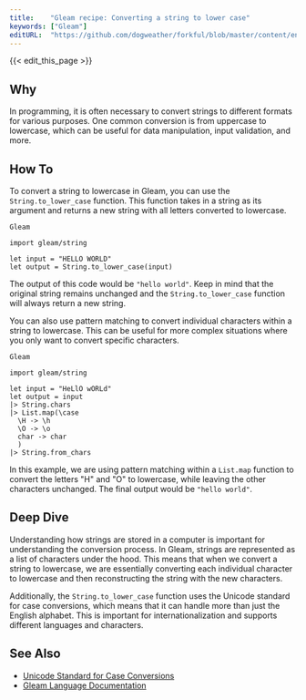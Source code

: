 ```yaml
---
title:    "Gleam recipe: Converting a string to lower case"
keywords: ["Gleam"]
editURL:  "https://github.com/dogweather/forkful/blob/master/content/en/gleam/converting-a-string-to-lower-case.md"
---
```


{{< edit_this_page >}}

## Why

In programming, it is often necessary to convert strings to different formats for various purposes. One common conversion is from uppercase to lowercase, which can be useful for data manipulation, input validation, and more.

## How To

To convert a string to lowercase in Gleam, you can use the `String.to_lower_case` function. This function takes in a string as its argument and returns a new string with all letters converted to lowercase.

```
Gleam

import gleam/string

let input = "HELLO WORLD"
let output = String.to_lower_case(input)

```

The output of this code would be `"hello world"`. Keep in mind that the original string remains unchanged and the `String.to_lower_case` function will always return a new string.

You can also use pattern matching to convert individual characters within a string to lowercase. This can be useful for more complex situations where you only want to convert specific characters.

```
Gleam

import gleam/string

let input = "HeLlO wORLd"
let output = input
|> String.chars
|> List.map(\case
  \H -> \h
  \O -> \o
  char -> char
  )
|> String.from_chars
```

In this example, we are using pattern matching within a `List.map` function to convert the letters "H" and "O" to lowercase, while leaving the other characters unchanged. The final output would be `"hello world"`.

## Deep Dive

Understanding how strings are stored in a computer is important for understanding the conversion process. In Gleam, strings are represented as a list of characters under the hood. This means that when we convert a string to lowercase, we are essentially converting each individual character to lowercase and then reconstructing the string with the new characters.

Additionally, the `String.to_lower_case` function uses the Unicode standard for case conversions, which means that it can handle more than just the English alphabet. This is important for internationalization and supports different languages and characters.

## See Also

- [Unicode Standard for Case Conversions](https://unicode.org/standard/standard.html)
- [Gleam Language Documentation](https://gleam.run/documentation/)
